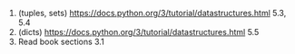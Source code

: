 1. (tuples, sets) https://docs.python.org/3/tutorial/datastructures.html 5.3, 5.4
2. (dicts) https://docs.python.org/3/tutorial/datastructures.html 5.5
3. Read book sections 3.1